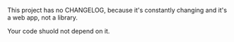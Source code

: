 This project has no CHANGELOG, because it's constantly changing and it's a web app, not a library.

Your code shuold not depend on it.
